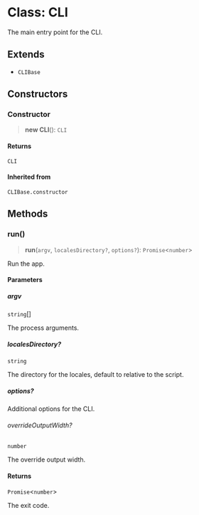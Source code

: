 # Class: CLI

The main entry point for the CLI.

## Extends

- `CLIBase`

## Constructors

### Constructor

> **new CLI**(): `CLI`

#### Returns

`CLI`

#### Inherited from

`CLIBase.constructor`

## Methods

### run()

> **run**(`argv`, `localesDirectory?`, `options?`): `Promise`\<`number`\>

Run the app.

#### Parameters

##### argv

`string`[]

The process arguments.

##### localesDirectory?

`string`

The directory for the locales, default to relative to the script.

##### options?

Additional options for the CLI.

###### overrideOutputWidth?

`number`

The override output width.

#### Returns

`Promise`\<`number`\>

The exit code.
